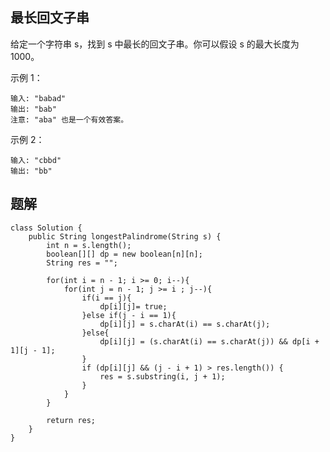 
## 最长回文子串

给定一个字符串 s，找到 s 中最长的回文子串。你可以假设 s 的最大长度为 1000。

示例 1：

    输入: "babad"
    输出: "bab"
    注意: "aba" 也是一个有效答案。
示例 2：

    输入: "cbbd"
    输出: "bb"


## 题解

```
class Solution {
    public String longestPalindrome(String s) {
        int n = s.length();
        boolean[][] dp = new boolean[n][n];
        String res = "";

        for(int i = n - 1; i >= 0; i--){
            for(int j = n - 1; j >= i ; j--){
                if(i == j){
                    dp[i][j]= true;
                }else if(j - i == 1){
                    dp[i][j] = s.charAt(i) == s.charAt(j);
                }else{
                    dp[i][j] = (s.charAt(i) == s.charAt(j)) && dp[i + 1][j - 1];
                }
                if (dp[i][j] && (j - i + 1) > res.length()) {  
                    res = s.substring(i, j + 1);
                }
            }
        }

        return res;
    }
}
```
